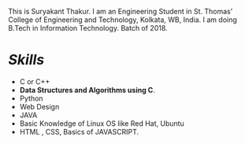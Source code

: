 This is Suryakant Thakur. I am an Engineering Student in St. Thomas’ College of Engineering and Technology, Kolkata, WB, India. I am doing B.Tech in Information Technology. Batch of 2018.
# _Skills_
* C or C++
* **Data Structures and Algorithms using C**.
* Python
* Web Design
* JAVA
* Basic Knowledge of Linux OS like Red Hat, Ubuntu
* HTML , CSS, Basics of JAVASCRIPT.
